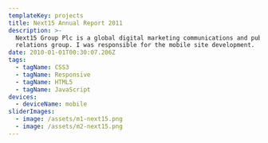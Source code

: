 ```yaml
---
templateKey: projects
title: Next15 Annual Report 2011
description: >-
  Next15 Group Plc is a global digital marketing communications and public
  relations group. I was responsible for the mobile site development.
date: 2010-01-01T00:30:07.206Z
tags:
  - tagName: CSS3
  - tagName: Responsive
  - tagName: HTML5
  - tagName: JavaScript
devices:
  - deviceName: mobile
sliderImages:
  - image: /assets/m1-next15.png
  - image: /assets/m2-next15.png
---
```

